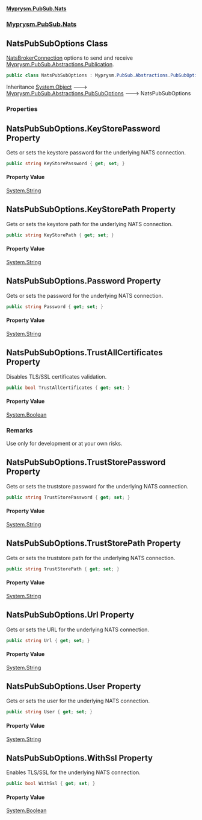 #### [Myprysm.PubSub.Nats](index.md 'index')
### [Myprysm.PubSub.Nats](index.md#Myprysm_PubSub_Nats 'Myprysm.PubSub.Nats')
## NatsPubSubOptions Class
[NatsBrokerConnection](Myprysm_PubSub_Nats_NatsBrokerConnection.md 'Myprysm.PubSub.Nats.NatsBrokerConnection') options to send and receive [Myprysm.PubSub.Abstractions.Publication](https://docs.microsoft.com/en-us/dotnet/api/Myprysm.PubSub.Abstractions.Publication 'Myprysm.PubSub.Abstractions.Publication').  
            
```csharp
public class NatsPubSubOptions : Myprysm.PubSub.Abstractions.PubSubOptions
```

Inheritance [System.Object](https://docs.microsoft.com/en-us/dotnet/api/System.Object 'System.Object') &#129106; [Myprysm.PubSub.Abstractions.PubSubOptions](https://docs.microsoft.com/en-us/dotnet/api/Myprysm.PubSub.Abstractions.PubSubOptions 'Myprysm.PubSub.Abstractions.PubSubOptions') &#129106; NatsPubSubOptions  
### Properties
<a name='Myprysm_PubSub_Nats_NatsPubSubOptions_KeyStorePassword'></a>
## NatsPubSubOptions.KeyStorePassword Property
Gets or sets the keystore password for the underlying NATS connection.  
```csharp
public string KeyStorePassword { get; set; }
```
#### Property Value
[System.String](https://docs.microsoft.com/en-us/dotnet/api/System.String 'System.String')
  
<a name='Myprysm_PubSub_Nats_NatsPubSubOptions_KeyStorePath'></a>
## NatsPubSubOptions.KeyStorePath Property
Gets or sets the keystore path for the underlying NATS connection.  
```csharp
public string KeyStorePath { get; set; }
```
#### Property Value
[System.String](https://docs.microsoft.com/en-us/dotnet/api/System.String 'System.String')
  
<a name='Myprysm_PubSub_Nats_NatsPubSubOptions_Password'></a>
## NatsPubSubOptions.Password Property
Gets or sets the password for the underlying NATS connection.  
```csharp
public string Password { get; set; }
```
#### Property Value
[System.String](https://docs.microsoft.com/en-us/dotnet/api/System.String 'System.String')
  
<a name='Myprysm_PubSub_Nats_NatsPubSubOptions_TrustAllCertificates'></a>
## NatsPubSubOptions.TrustAllCertificates Property
Disables TLS/SSL certificates validation.  
```csharp
public bool TrustAllCertificates { get; set; }
```
#### Property Value
[System.Boolean](https://docs.microsoft.com/en-us/dotnet/api/System.Boolean 'System.Boolean')
### Remarks
Use only for development or at your own risks.  
  
<a name='Myprysm_PubSub_Nats_NatsPubSubOptions_TrustStorePassword'></a>
## NatsPubSubOptions.TrustStorePassword Property
Gets or sets the truststore password for the underlying NATS connection.  
```csharp
public string TrustStorePassword { get; set; }
```
#### Property Value
[System.String](https://docs.microsoft.com/en-us/dotnet/api/System.String 'System.String')
  
<a name='Myprysm_PubSub_Nats_NatsPubSubOptions_TrustStorePath'></a>
## NatsPubSubOptions.TrustStorePath Property
Gets or sets the truststore path for the underlying NATS connection.  
```csharp
public string TrustStorePath { get; set; }
```
#### Property Value
[System.String](https://docs.microsoft.com/en-us/dotnet/api/System.String 'System.String')
  
<a name='Myprysm_PubSub_Nats_NatsPubSubOptions_Url'></a>
## NatsPubSubOptions.Url Property
Gets or sets the URL for the underlying NATS connection.  
```csharp
public string Url { get; set; }
```
#### Property Value
[System.String](https://docs.microsoft.com/en-us/dotnet/api/System.String 'System.String')
  
<a name='Myprysm_PubSub_Nats_NatsPubSubOptions_User'></a>
## NatsPubSubOptions.User Property
Gets or sets the user for the underlying NATS connection.  
```csharp
public string User { get; set; }
```
#### Property Value
[System.String](https://docs.microsoft.com/en-us/dotnet/api/System.String 'System.String')
  
<a name='Myprysm_PubSub_Nats_NatsPubSubOptions_WithSsl'></a>
## NatsPubSubOptions.WithSsl Property
Enables TLS/SSL for the underlying NATS connection.  
```csharp
public bool WithSsl { get; set; }
```
#### Property Value
[System.Boolean](https://docs.microsoft.com/en-us/dotnet/api/System.Boolean 'System.Boolean')
  
